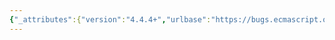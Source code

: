 ```yaml
---
{"_attributes":{"version":"4.4.4+","urlbase":"https://bugs.ecmascript.org/","maintainer":"dherman@mozilla.com"},"bug":{"bug_id":1611,"creation_ts":"2013-07-30 09:58:00 -0700","short_desc":"8.3.16.1: typo \"vaue\" -> \"value\"","delta_ts":"2013-08-23 08:23:13 -0700","product":"Draft for 6th Edition","component":"editorial issue","version":"Rev 16: July 15, 2013 Draft","rep_platform":"All","op_sys":"All","bug_status":"RESOLVED","resolution":"FIXED","priority":"Normal","bug_severity":"minor","everconfirmed":true,"reporter":{"uid":"andrebargull","name":"André Bargull"},"assigned_to":{"uid":"allen","name":"Allen Wirfs-Brock"},"long_desc":[{"commentid":4583,"comment_count":0,"who":{"uid":"andrebargull","name":"André Bargull"},"bug_when":"2013-07-30 09:58:35 -0700","thetext":"8.3.16.1, step 1: change \"vaue\" to \"value\""},{"commentid":4807,"comment_count":1,"who":{"uid":"allen","name":"Allen Wirfs-Brock"},"bug_when":"2013-08-07 16:06:56 -0700","thetext":"fixed in rev17 editor's draft"},{"commentid":5149,"comment_count":2,"who":{"uid":"allen","name":"Allen Wirfs-Brock"},"bug_when":"2013-08-23 08:23:13 -0700","thetext":"fixed in rev17, August 23, 2013 draft"}]}}
---
```

